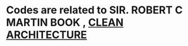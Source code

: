 
# Codes are related to SIR. ROBERT C MARTIN BOOK , [CLEAN ARCHITECTURE](https://www.amazon.com/Clean-Architecture-Craftsmans-Software-Structure/dp/0134494164)
